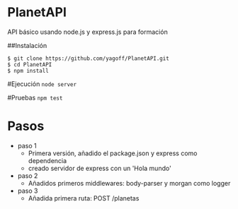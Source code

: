 # PlanetAPI
API básico usando node.js y express.js para formación

##Instalación
```
$ git clone https://github.com/yagoff/PlanetAPI.git
$ cd PlanetAPI
$ npm install
```
#Ejecución
`node server`

#Pruebas
`npm test`

# Pasos
- paso 1
  - Primera versión, añadido el package.json y express como dependencia
  - creado servidor de express con un 'Hola mundo'
- paso 2
  - Añadidos primeros middlewares: body-parser y morgan como logger
- paso 3
  - Añadida primera ruta: POST /planetas
